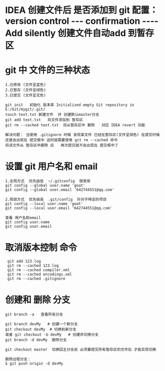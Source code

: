 # IDEA 创建文件后 是否添加到 git  配置：version control --- confirmation ---- Add silently 创建文件自动add 到暂存区

# git 中 文件的三种状态 
    1.已修改 (文件呈蓝色)
    2.已暂存 (文件呈绿色)   
    3.已提交 (文件呈无色)

    git init   初始化 版本库 Initialized empty Git repository in E:/Git/mygit/.git/
    touch text.txt 新建文件  并 创建默认master分支 
    git add text.txt   将文件添加到 暂存区
    git rm --cached text.txt  将从暂存区中 删除   对应 IDEA revert 功能
    
    解决问题： 当使用 .gitignore 时候 发现某文件 已经在暂存区(文件呈绿色) 在提交时候 还是会出现在 提交框中 这时就需要使用 git rm --cached 命令
    将该文件从 暂存区中删除 后   再次提交就不会出现在 提交框中了 
    
# 设置 git 用户名和 email 
    1.全局方式  优先级低  ~/.gitconfig  很常用
    git config --global user.name 'goat'
    git config --global user.email '642744551@qq.com'
    
    2.局部方式  优先级高  .git/config  针对于特定的项目 
    git config --local user.name 'goat'
    git config --local user.email '642744551@qq.com'

    查看 用户名和email   
    git config user.name
    git config user.email
    
# 取消版本控制 命令
     git add 123.log
     git rm --cached 123.log
     git rm --cached compiler.xml
     git rm --cached encodings.xml
     git rm --cached .gitignore
     
# 创建和 删除 分支
    git branch -a   查看所有分支

    git branch devMy   # 创建一个新分支
    git checkout devMy  # 切换到新分支
    或者 git checkout -b devMy   # 创建并切换分支
    git branch -d devMy  删除分支 
    
    git checkout master  切换回主分支前 必须要提交所有暂存区的文件后 才能实现切换
    
    删除远程分支：
    $ git push origin -d devMy
